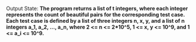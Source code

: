 Output State: **The program returns a list of t integers, where each integer represents the count of beautiful pairs for the corresponding test case. Each test case is defined by a list of three integers n, x, y, and a list of n integers a_1, a_2, ..., a_n, where 2 <= n <= 2*10^5, 1 <= x, y <= 10^9, and 1 <= a_i <= 10^9.**